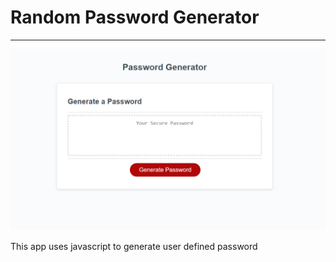# Random Password Generator
---
![screenshot](password%20generator.jpg)

This app uses javascript to generate user defined password